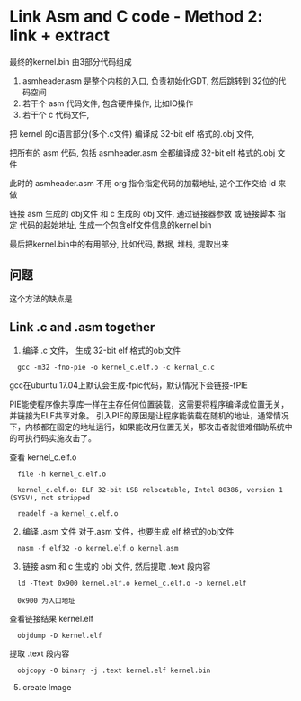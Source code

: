 # Link Asm and C code - Method 2: link + extract
最终的kernel.bin 由3部分代码组成
1. asmheader.asm 是整个内核的入口, 负责初始化GDT, 然后跳转到 32位的代码空间
2. 若干个 asm 代码文件, 包含硬件操作, 比如IO操作
3. 若干个 c 代码文件, 

把 kernel 的c语言部分(多个.c文件) 编译成 32-bit elf 格式的.obj 文件, 

把所有的 asm 代码, 包括 asmheader.asm 全都编译成 32-bit elf 格式的.obj 文件

此时的 asmheader.asm 不用 org 指令指定代码的加载地址, 这个工作交给 ld 来做

链接 asm 生成的 obj文件 和 c 生成的 obj 文件, 通过链接器参数 或 链接脚本 指定 代码的起始地址, 生成一个包含elf文件信息的kernel.bin

最后把kernel.bin中的有用部分, 比如代码, 数据, 堆栈, 提取出来

## 问题
这个方法的缺点是


## Link .c and .asm together

1. 编译 .c 文件， 生成 32-bit elf 格式的obj文件
```
  gcc -m32 -fno-pie -o kernel_c.elf.o -c kernal_c.c
```
gcc在ubuntu 17.04上默认会生成-fpic代码，默认情况下会链接-fPIE

PIE能使程序像共享库一样在主存任何位置装载，这需要将程序编译成位置无关，并链接为ELF共享对象。
引入PIE的原因是让程序能装载在随机的地址，通常情况下，内核都在固定的地址运行，如果能改用位置无关，那攻击者就很难借助系统中的可执行码实施攻击了。

查看 kernel_c.elf.o
```
  file -h kernel_c.elf.o

  kernel_c.elf.o: ELF 32-bit LSB relocatable, Intel 80386, version 1 (SYSV), not stripped
```

```
  readelf -a kernel_c.elf.o
```

2. 编译 .asm 文件
对于.asm 文件，也要生成 elf 格式的obj文件
```
  nasm -f elf32 -o kernel.elf.o kernel.asm
```


3. 链接 asm 和 c 生成的 obj 文件, 然后提取 .text 段内容
```
  ld -Ttext 0x900 kernel.elf.o kernel_c.elf.o -o kernel.elf

  0x900 为入口地址
```

查看链接结果 kernel.elf
```
  objdump -D kernel.elf
```

提取 .text 段内容

```
  objcopy -O binary -j .text kernel.elf kernel.bin 
```


5. create Image